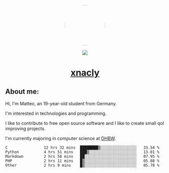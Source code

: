 <p align="center">
  <img style="border-radius: 100px" width="128" height="128" src="https://avatars.githubusercontent.com/u/47723417?v=4"/>
</p>
<p align="center">
  <img src="https://komarev.com/ghpvc/?username=xnacly&&style=flat-square"/>
</p>

<h1 align="center"><a href="https://xnacly.me/"> xnacly</a> </h1>

<h2> About me:</h2>

<p>Hi, I'm Matteo, an 19-year-old student from Germany. </p>
<p>I'm interested in technologies and programming.</p>
<p>I like to contribute to free open source software and I like to create small qol improving projects.</p>
<p>I'm currently majoring in computer science at <a href="https://www.dhbw.de/startseite">DHBW</a>.</p>

<!--START_SECTION:waka-->

```text
C                12 hrs 32 mins  ████████▒░░░░░░░░░░░░░░░░   33.54 %
Python           4 hrs 51 mins   ███▒░░░░░░░░░░░░░░░░░░░░░   13.01 %
Markdown         2 hrs 58 mins   ██░░░░░░░░░░░░░░░░░░░░░░░   07.95 %
PHP              2 hrs 11 mins   █▒░░░░░░░░░░░░░░░░░░░░░░░   05.88 %
Other            2 hrs 9 mins    █▒░░░░░░░░░░░░░░░░░░░░░░░   05.78 %
```

<!--END_SECTION:waka-->
